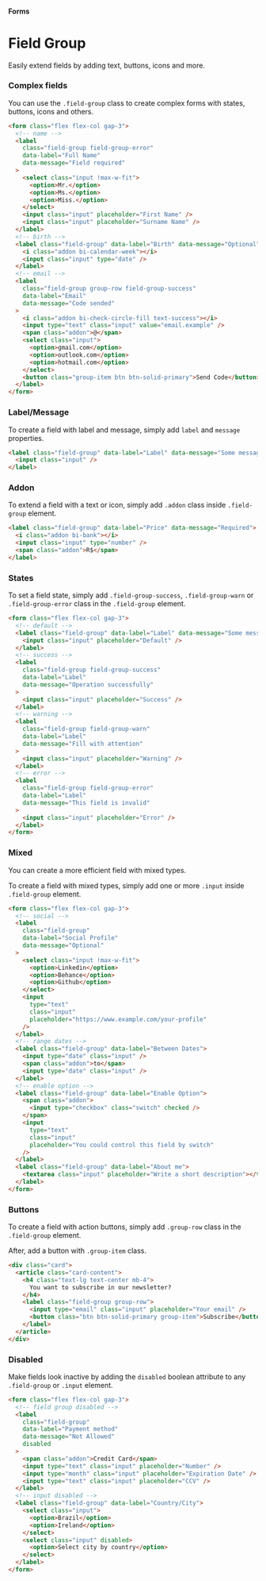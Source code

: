 #### Forms

# Field Group

Easily extend fields by adding text, buttons, icons and more.

### Complex fields

You can use the `.field-group` class to create complex forms with states, buttons, icons and others.

```html
<form class="flex flex-col gap-3">
  <!-- name -->
  <label
    class="field-group field-group-error"
    data-label="Full Name"
    data-message="Field required"
  >
    <select class="input !max-w-fit">
      <option>Mr.</option>
      <option>Ms.</option>
      <option>Miss.</option>
    </select>
    <input class="input" placeholder="First Name" />
    <input class="input" placeholder="Surname Name" />
  </label>
  <!-- birth -->
  <label class="field-group" data-label="Birth" data-message="Optional">
    <i class="addon bi-calendar-week"></i>
    <input class="input" type="date" />
  </label>
  <!-- email -->
  <label
    class="field-group group-row field-group-success"
    data-label="Email"
    data-message="Code sended"
  >
    <i class="addon bi-check-circle-fill text-success"></i>
    <input type="text" class="input" value="email.example" />
    <span class="addon">@</span>
    <select class="input">
      <option>gmail.com</option>
      <option>outlook.com</option>
      <option>hotmail.com</option>
    </select>
    <button class="group-item btn btn-solid-primary">Send Code</button>
  </label>
</form>
```

### Label/Message

To create a field with label and message, simply add `label` and `message` properties.

```html
<label class="field-group" data-label="Label" data-message="Some message">
  <input class="input" />
</label>
```

### Addon

To extend a field with a text or icon, simply add `.addon` class inside `.field-group` element.

```html
<label class="field-group" data-label="Price" data-message="Required">
  <i class="addon bi-bank"></i>
  <input class="input" type="number" />
  <span class="addon">R$</span>
</label>
```

### States

To set a field state, simply add `.field-group-success`, `.field-group-warn` or `.field-group-error` class in the `.field-group` element.

```html
<form class="flex flex-col gap-3">
  <!-- default -->
  <label class="field-group" data-label="Label" data-message="Some message">
    <input class="input" placeholder="Default" />
  </label>
  <!-- success -->
  <label
    class="field-group field-group-success"
    data-label="Label"
    data-message="Operation successfully"
  >
    <input class="input" placeholder="Success" />
  </label>
  <!-- warning -->
  <label
    class="field-group field-group-warn"
    data-label="Label"
    data-message="Fill with attention"
  >
    <input class="input" placeholder="Warning" />
  </label>
  <!-- error -->
  <label
    class="field-group field-group-error"
    data-label="Label"
    data-message="This field is invalid"
  >
    <input class="input" placeholder="Error" />
  </label>
</form>
```

### Mixed

You can create a more efficient field with mixed types.

To create a field with mixed types, simply add one or more `.input` inside `.field-group` element.

```html
<form class="flex flex-col gap-3">
  <!-- social -->
  <label
    class="field-group"
    data-label="Social Profile"
    data-message="Optional"
  >
    <select class="input !max-w-fit">
      <option>Linkedin</option>
      <option>Behance</option>
      <option>Github</option>
    </select>
    <input
      type="text"
      class="input"
      placeholder="https://www.example.com/your-profile"
    />
  </label>
  <!-- range dates -->
  <label class="field-group" data-label="Between Dates">
    <input type="date" class="input" />
    <span class="addon">to</span>
    <input type="date" class="input" />
  </label>
  <!-- enable option -->
  <label class="field-group" data-label="Enable Option">
    <span class="addon">
      <input type="checkbox" class="switch" checked />
    </span>
    <input
      type="text"
      class="input"
      placeholder="You could control this field by switch"
    />
  </label>
  <label class="field-group" data-label="About me">
    <textarea class="input" placeholder="Write a short description"></textarea>
  </label>
</form>
```

### Buttons

To create a field with action buttons, simply add `.group-row` class in the `.field-group` element.

After, add a button with `.group-item` class.

```html
<div class="card">
  <article class="card-content">
    <h4 class="text-lg text-center mb-4">
      You want to subscribe in our newsletter?
    </h4>
    <label class="field-group group-row">
      <input type="email" class="input" placeholder="Your email" />
      <button class="btn btn-solid-primary group-item">Subscribe</button>
    </label>
  </article>
</div>
```

### Disabled

Make fields look inactive by adding the `disabled` boolean attribute to any `.field-group` or `.input` element.

```html
<form class="flex flex-col gap-3">
  <!-- field group disabled -->
  <label
    class="field-group"
    data-label="Payment method"
    data-message="Not Allowed"
    disabled
  >
    <span class="addon">Credit Card</span>
    <input type="text" class="input" placeholder="Number" />
    <input type="month" class="input" placeholder="Expiration Date" />
    <input type="text" class="input" placeholder="CCV" />
  </label>
  <!-- input disabled -->
  <label class="field-group" data-label="Country/City">
    <select class="input">
      <option>Brazil</option>
      <option>Ireland</option>
    </select>
    <select class="input" disabled>
      <option>Select city by country</option>
    </select>
  </label>
</form>
```
